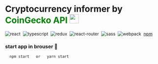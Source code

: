 <h1> Cryptocurrency informer by <span style="color: green">CoinGecko API</span> <img src='https://avatars.githubusercontent.com/u/7111837?s=280&v=4' width='30px'/></h1>

![react](https://img.shields.io/badge/react-blue.svg?style=flat&logo=react&logoColor=white)&nbsp;
![typescript](https://img.shields.io/badge/typescript-%231572B6.svg?style=flat&logo=typescript&logoColor=white)&nbsp;
![redux](https://img.shields.io/badge/redux-%23593d88.svg?style=flat&logo=redux&logoColor=white)&nbsp;
![react-router](https://img.shields.io/badge/react_router-CA4245?style=flat&logo=react-router&logoColor=white)&nbsp;
![sass](https://img.shields.io/badge/SASS-hotpink.svg?style=flat&logo=sass&logoColor=white)&nbsp;
![webpack](https://img.shields.io/badge/webpack-%238DD6F9.svg?style=flat&logo=webpack&logoColor=black)&nbsp;
[npm](https://img.shields.io/badge/NPM-%23323330.svg?style=flat&logo=npm&logoColor=white)&nbsp;

### start app in brouser 🚀

```bash
  npm start   or   yarn start
```
